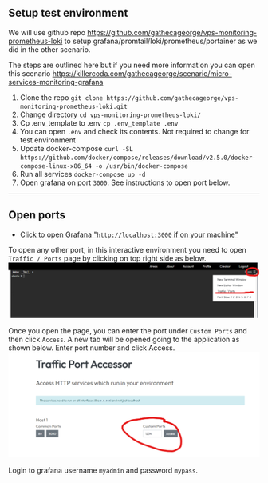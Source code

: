 ## Setup test environment

We will use github repo https://github.com/gathecageorge/vps-monitoring-prometheus-loki to setup grafana/promtail/loki/prometheus/portainer as we did in the other scenario. 

The steps are outlined here but if you need more information you can open this scenario https://killercoda.com/gathecageorge/scenario/micro-services-monitoring-grafana

1. Clone the repo `git clone https://github.com/gathecageorge/vps-monitoring-prometheus-loki.git`
2. Change directory `cd vps-monitoring-prometheus-loki/`
3. Cp .env_template to .env `cp .env_template .env`
4. You can open `.env` and check its contents. Not required to change for test environment
5. Update docker-compose `curl -SL https://github.com/docker/compose/releases/download/v2.5.0/docker-compose-linux-x86_64 -o /usr/bin/docker-compose`
6. Run all services `docker-compose up -d`
7. Open grafana on port `3000`. See instructions to open port below.

<hr>

## Open ports

* [Click to open Grafana "`http://localhost:3000` if on your machine"]({{TRAFFIC_HOST1_3000}})

To open any other port, in this interactive environment you need to open `Traffic / Ports` page by clicking on top right side as below.
![Access Traffic / Ports Image](https://raw.githubusercontent.com/gathecageorge/killercoda/main/images/Access_Port.png)

Once you open the page, you can enter the port under `Custom Ports` and then click `Access`. A new tab will be opened going to the application as shown below. Enter port number and click Access.
![Open Custom Ports Image](https://raw.githubusercontent.com/gathecageorge/killercoda/main/images/Open_Port.png)

Login to  grafana username `myadmin` and password `mypass`.


